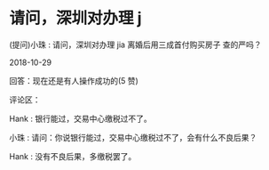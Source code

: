 # 请问，深圳对办理 j

(提问)小珠 : 请问，深圳对办理 jia 离婚后用三成首付购买房子 查的严吗？

2018-10-29

回答：现在还是有人操作成功的(5 赞)

评论区：

Hank : 银行能过，交易中心缴税过不了。

小珠 : 请问：你说银行能过，交易中心缴税过不了，会有什么不良后果？

Hank : 没有不良后果，多缴税罢了。